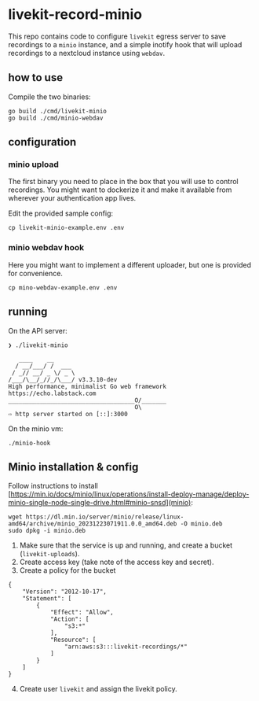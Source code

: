# livekit-record-minio

This repo contains code to configure `livekit` egress server to save recordings to a `minio` instance, 
and a simple inotify hook that will upload recordings to a nextcloud instance using `webdav`.

## how to use

Compile the two binaries:

```
go build ./cmd/livekit-minio
go build ./cmd/minio-webdav
```

## configuration

### minio upload

The first binary you need to place in the box that you will use to control
recordings. You might want to dockerize it and make it available from wherever 
your authentication app lives.

Edit the provided sample config:

```
cp livekit-minio-example.env .env
```

### minio webdav hook

Here you might want to implement a different uploader, but one is provided for convenience.

```
cp mino-webdav-example.env .env
```

## running

On the API server:

```
❯ ./livekit-minio

   ____    __
  / __/___/ /  ___
 / _// __/ _ \/ _ \
/___/\__/_//_/\___/ v3.3.10-dev
High performance, minimalist Go web framework
https://echo.labstack.com
____________________________________O/_______
                                    O\
⇨ http server started on [::]:3000
```

On the minio vm:

```
./minio-hook
```

## Minio installation & config 

Follow instructions to install [https://min.io/docs/minio/linux/operations/install-deploy-manage/deploy-minio-single-node-single-drive.html#minio-snsd](minio):

```
wget https://dl.min.io/server/minio/release/linux-amd64/archive/minio_20231223071911.0.0_amd64.deb -O minio.deb
sudo dpkg -i minio.deb
```

1. Make sure that the service is up and running, and create a bucket (`livekit-uploads`).
2. Create access key (take note of the access key and secret).
3. Create a policy for the bucket

```
{
    "Version": "2012-10-17",
    "Statement": [
        {
            "Effect": "Allow",
            "Action": [
                "s3:*"
            ],
            "Resource": [
                "arn:aws:s3:::livekit-recordings/*"
            ]
        }
    ]
}
```
4. Create user `livekit` and assign the livekit policy.
